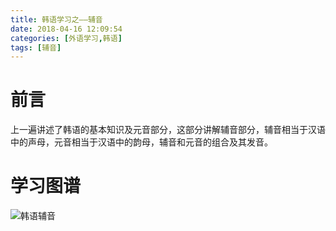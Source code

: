 ```yaml
---
title: 韩语学习之——辅音
date: 2018-04-16 12:09:54
categories: [外语学习,韩语]
tags: [辅音]
---
```

# 前言 
上一遍讲述了韩语的基本知识及元音部分，这部分讲解辅音部分，辅音相当于汉语中的声母，元音相当于汉语中的韵母，辅音和元音的组合及其发音。 
<!--more-->
 
# 学习图谱 
![韩语辅音][1]

[1]: http://p79eiusft.bkt.clouddn.com/%E9%9F%A9%E8%AF%AD%E5%8F%91%E9%9F%B3%E8%AF%BE%E2%80%94%E2%80%94%E8%BE%85%E9%9F%B3%28%E4%BA%8C%29.png